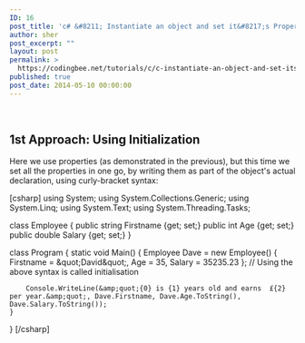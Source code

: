 ```yaml
---
ID: 16
post_title: 'c# &#8211; Instantiate an object and set it&#8217;s Properties simultaneously (using the Initialization approach)'
author: sher
post_excerpt: ""
layout: post
permalink: >
  https://codingbee.net/tutorials/c/c-instantiate-an-object-and-set-its-properties-simultaneously-using-the-initialization-approach
published: true
post_date: 2014-05-10 00:00:00
---
```

&nbsp;
<h2>1st Approach: Using Initialization</h2>
Here we use properties (as demonstrated in the previous), but this time we set all the properties in one go, by writing them as part of the object's actual declaration, using curly-bracket syntax:

[csharp]
using System;
using System.Collections.Generic;
using System.Linq;
using System.Text;
using System.Threading.Tasks;

class Employee
{
	public string Firstname {get; set;}
	public int Age {get; set;}
	public double Salary {get; set;}
}

class Program
{
    static void Main()
    {
        Employee Dave = new Employee()
		{
			Firstname = &amp;quot;David&amp;quot;,
			Age = 35,
			Salary = 35235.23
		};
		// Using the above syntax is called initialisation

        Console.WriteLine(&amp;quot;{0} is {1} years old and earns  £{2} per year.&amp;quot;, Dave.Firstname, Dave.Age.ToString(), Dave.Salary.ToString());
    }
}
[/csharp]